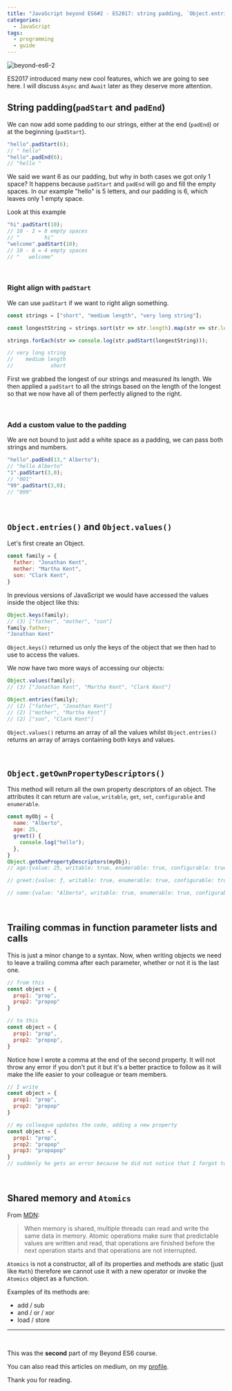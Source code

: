 ```yaml
---
title: "JavaScript beyond ES6#2 - ES2017: string padding, `Object.entries()`, `Object.values()` and more"
categories:
  - JavaScript
tags:
  - programming
  - guide
---
```


![beyond-es6-2](https://albertomontalesi.github.io/assets/images/BEYOND-ES6/beyond-es6-card-2.jpg)

ES2017 introduced many new cool features, which we are going to see here. I will discuss `Async` and `Await` later as they deserve more attention.

## String padding(`padStart` and `padEnd`)

We can now add some padding to our strings, either at the end (`padEnd`) or at the beginning (`padStart`).

```js
"hello".padStart(6);
// " hello"
"hello".padEnd(6);
// "hello "
```

We said we want 6 as our padding, but why in both cases we got only 1 space?
It happens because `padStart` and `padEnd` will go and fill the empty spaces. In our example "hello" is 5 letters, and our padding is 6, which leaves only 1 empty space.

Look at this example

```js
"hi".padStart(10);
// 10 - 2 = 8 empty spaces
// "        hi"
"welcome".padStart(10);
// 10 - 6 = 4 empty spaces
// "   welcome"
```

&nbsp;

### Right align with `padStart`

We can use `padStart` if we want to right align something.

```js
const strings = ["short", "medium length", "very long string"];

const longestString = strings.sort(str => str.length).map(str => str.length)[0];

strings.forEach(str => console.log(str.padStart(longestString)));

// very long string
//    medium length
//            short
```

First we grabbed the longest of our strings and measured its length. We then applied a `padStart` to all the strings based on the length of the longest so that we now have all of them perfectly aligned to the right.

&nbsp;

### Add a custom value to the padding

We are not bound to just add a white space as a padding, we can pass both strings and numbers.

```js
"hello".padEnd(13," Alberto");
// "hello Alberto"
"1".padStart(3,0);
// "001"
"99".padStart(3,0);
// "099"
```

&nbsp;

## `Object.entries()` and `Object.values()`

Let's first create an Object.

```js
const family = {
  father: "Jonathan Kent",
  mother: "Martha Kent",
  son: "Clark Kent",
}
```

In previous versions of JavaScript we would have accessed the values inside the object like this:

```js
Object.keys(family);
// (3) ["father", "mother", "son"]
family.father;
"Jonathan Kent"
```

`Object.keys()` returned us only the keys of the object that we then had to use to access the values.

We now have two more ways of accessing our objects:

```js
Object.values(family);
// (3) ["Jonathan Kent", "Martha Kent", "Clark Kent"]

Object.entries(family);
// (2) ["father", "Jonathan Kent"]
// (2) ["mother", "Martha Kent"]
// (2) ["son", "Clark Kent"]
```

`Object.values()` returns an array of all the values whilst `Object.entries()` returns an array of arrays containing both keys and values.

&nbsp;

## `Object.getOwnPropertyDescriptors()`

This method will return all the own property descriptors of an object.
The attributes it can return are `value`, `writable`, `get`, `set`, `configurable` and `enumerable`.

``` js
const myObj = {
  name: "Alberto",
  age: 25,
  greet() {
    console.log("hello");
  },
}
Object.getOwnPropertyDescriptors(myObj);
// age:{value: 25, writable: true, enumerable: true, configurable: true}

// greet:{value: ƒ, writable: true, enumerable: true, configurable: true}

// name:{value: "Alberto", writable: true, enumerable: true, configurable: true}
```

&nbsp;

## Trailing commas in function parameter lists and calls

This is just a minor change to a syntax. Now, when writing objects we need to leave a trailing comma after each parameter, whether or not it is the last one.

``` js
// from this
const object = {
  prop1: "prop",
  prop2: "propop"
}

// to this
const object = {
  prop1: "prop",
  prop2: "propop",
}
```

Notice how I wrote a comma at the end of the second property.
It will not throw any error if you don't put it but it's a better practice to follow as it will make the life easier to your colleague or team members.

```js
// I write
const object = {
  prop1: "prop",
  prop2: "propop"
}

// my colleague updates the code, adding a new property
const object = {
  prop1: "prop",
  prop2: "propop"
  prop3: "propopop"
}
// suddenly he gets an error because he did not notice that I forgot to leave a comma at the end of the last parameter.
```


&nbsp;

## Shared memory and `Atomics`

From [MDN](https://developer.mozilla.org/en-US/docs/Web/JavaScript/Reference/Global_Objects/Atomics):

> When memory is shared, multiple threads can read and write the same data in memory. Atomic operations make sure that predictable values are written and read, that operations are finished before the next operation starts and that operations are not interrupted.

`Atomics` is not a constructor, all of its properties and methods are static (just like `Math`) therefore we cannot use it with a new operator or invoke the `Atomics` object as a function.

Examples of its methods are:

- add / sub
- and / or / xor
- load / store

---

&nbsp;

This was the **second** part of my Beyond ES6 course.

You can also read this articles on medium, on my [profile](https://medium.com/@labby92).


Thank you for reading.